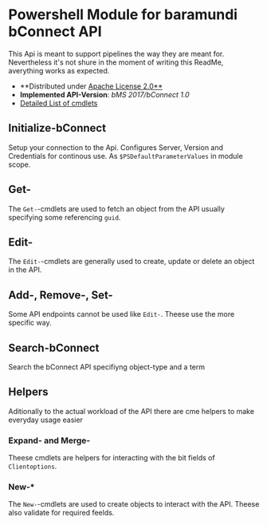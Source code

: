 # Powershell Module for baramundi bConnect API

This Api is meant to support pipelines the way they are meant for. Nevertheless it's not shure in the moment of writing this ReadMe, averything works as expected.

* **Distributed under [Apache License 2.0**](../blob/master/LICENSE.txt)
* **Implemented API-Version**: *bMS 2017/bConnect 1.0*
* [Detailed List of cmdlets](../blob/master/Commands.md)

## Initialize-bConnect

Setup your connection to the Api. Configures Server, Version and Credentials for continous use. As `$PSDefaultParameterValues` in module scope.

## Get-

The `Get-`-cmdlets are used to fetch an object from the API usually specifying some referencing `guid`.

## Edit-

The `Edit-`-cmdlets are generally used to create, update or delete an object in the API.

## Add-, Remove-, Set-

Some API endpoints cannot be used like `Edit-`. Theese use the more specific way.

## Search-bConnect

Search the bConnect API specifiyng object-type and a term

## Helpers

Aditionally to the actual workload of the API there are cme helpers to make everyday usage easier

### Expand- and Merge-

Theese cmdlets are helpers for interacting with the bit fields of `Clientoptions`.

### New-*

The `New-`-cmdlets are used to create objects to interact with the API. Theese also validate for required feelds.


